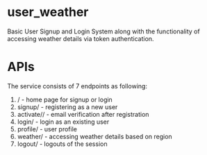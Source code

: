 # user_weather
Basic User Signup and Login System along with the functionality of accessing weather details via token authentication.

# APIs
The service consists of 7 endpoints as following:
1. / - home page for signup or login
2. signup/ - registering as a new user
3. activate/<uidb64>/<token> - email verification after registration
4. login/ - login as an existing user
5. profile/ - user profile
6. weather/ - accessing weather details based on region
7. logout/ - logouts of the session


